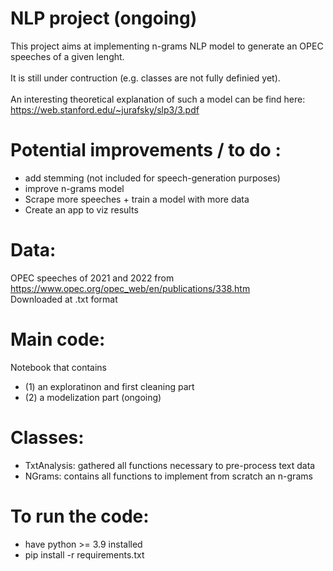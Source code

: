 # NLP project (ongoing)
This project aims at implementing n-grams NLP model to generate an OPEC speeches of a given lenght. 
<br />
<br />
It is still under contruction (e.g. classes are not fully definied yet). 
<br />
<br />
An interesting theoretical explanation of such a model can be find here: https://web.stanford.edu/~jurafsky/slp3/3.pdf


# Potential improvements / to do : 
* add stemming (not included for speech-generation purposes)
* improve n-grams model 
* Scrape more speeches + train a model with more data 
* Create an app to viz results 

# Data:
OPEC speeches of 2021 and 2022 from https://www.opec.org/opec_web/en/publications/338.htm
<br /> 
Downloaded at .txt format

# Main code:
Notebook that contains 
* (1) an exploratinon and first cleaning part
* (2) a modelization part (ongoing)

# Classes: 
* TxtAnalysis: gathered all functions necessary to pre-process text data 
* NGrams: contains all functions to implement from scratch an n-grams

# To run the code: 
* have python >= 3.9 installed
* pip install -r requirements.txt
